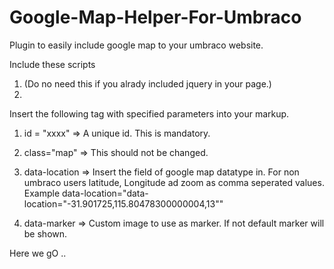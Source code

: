 Google-Map-Helper-For-Umbraco
=============================

Plugin to easily include google map to your umbraco website.

Include these scripts

1) <script src="http://code.jquery.com/jquery-1.10.0.min.js"></script> (Do no need this if you alrady included jquery in your page.)
2) <script src="http://maps.google.com/maps/api/js?sensor=false"></script>


Insert the following tag with specified parameters into your markup.

<div class="map" data-location ="@Umbraco.Field('google')" data-marker="/images/map-icon.png">

1) id = "xxxx" => A unique id. This is mandatory.

2) class="map" => This should not be changed.

3) data-location => Insert the field of google map datatype in. For non umbraco users latitude, Longitude ad zoom as comma seperated values. 
Example data-location="data-location="-31.901725,115.80478300000004,13""

4) data-marker => Custom image to use as marker. If not default marker will be shown.

Here we gO ..
